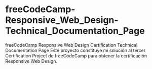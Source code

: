 # freeCodeCamp-Responsive_Web_Design-Technical_Documentation_Page
freeCodeCamp Responsive Web Design Certification Technical Documentation Page
Este proyecto constituye mi solución al tercer Certification Project de freeCodeCamp para obtener la certificación Responsive Web Design.
